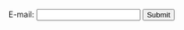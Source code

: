<form action="/iot-esp8266/gracias.html">
  E-mail:
  <input type="email" name="email">
  <input type="submit">
</form>
